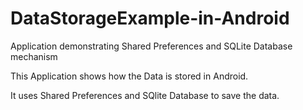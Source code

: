 # DataStorageExample-in-Android
Application demonstrating Shared Preferences and SQLite Database mechanism


This Application shows how the Data is stored in Android.

It uses Shared Preferences and SQlite Database to save the data.
